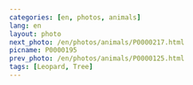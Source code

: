 ```yaml
---
categories: [en, photos, animals]
lang: en
layout: photo
next_photo: /en/photos/animals/P0000217.html
picname: P0000195
prev_photo: /en/photos/animals/P0000125.html
tags: [Leopard, Tree]
---
```

